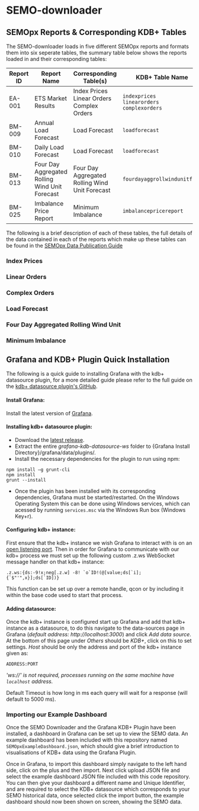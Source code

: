 # SEMO-downloader

## SEMOpx Reports & Corresponding KDB+ Tables

The SEMO-downloader loads in five different SEMOpx reports and formats them into six seperate tables, the summary table below shows the reports loaded in and their corresponding tables:

| Report ID       | Report Name           | Corresponding Table(s)  | KDB+ Table Name |
| ------------- |-------------| -------|-------|
| EA-001      | ETS Market Results | Index Prices <br> Linear Orders <br> Complex Orders | ``indexprices`` <br> ``linearorders`` <br> ``complexorders`` |
| BM-009      | Annual Load Forecast | Load Forecast | ``loadforecast`` |
| BM-010      | Daily Load Forecast | Load Forecast | ``loadforecast`` |
| BM-013      | Four Day Aggregated Rolling Wind Unit Forecast | Four Day Aggregated Rolling Wind Unit Forecast | ``fourdayaggrollwindunitfcst``
| BM-025      | Imbalance Price Report | Minimum Imbalance | ``imbalancepricereport``

The following is a brief description of each of these tables, the full details of the data contained in each of the reports which make up these tables can be found in the [SEMOpx Data Publication Guide](https://www.semopx.com/documents/general-publications/SEMOpx_Data_Publication_Guide.zip)  

### Index Prices

### Linear Orders

### Complex Orders

### Load Forecast

### Four Day Aggregated Rolling Wind Unit

### Minimum Imbalance

## Grafana and KDB+ Plugin Quick Installation
The following is a quick guide to installing Grafana with the kdb+ datasource plugin, for a more detailed guide please refer to the full guide on the [kdb+ datasource plugin's GitHub](https://github.com/AquaQAnalytics/grafana-kdb-datasource-ws/blob/master/Readme.md). 

#### Install Grafana:
Install the latest version of [Grafana](https://grafana.com/grafana/download/7.3.4).

#### Installing kdb+ datasource plugin:
 - Download the [latest release](https://github.com/AquaQAnalytics/grafana-kdb-datasource-ws/releases/tag/v1.0.1).
 - Extract the entire *grafana-kdb-datasource-ws* folder to {Grafana Install Directory}/grafana/data/plugins/.
 - Install the necessary dependencies for the plugin to run using npm:
```
npm install –g grunt-cli
npm install
grunt --install
``` 
 - Once the plugin has been installed with its corresponding dependencies, Grafana must be started/restarted. On the Windows Operating System this can be done using Windows services, which can acessed by running ``services.msc`` via the Windows Run box (Windows Key+r).
 
#### Configuring kdb+ instance:
First ensure that the kdb+ instance we wish Grafana to interact with is on an [open listening port](https://code.kx.com/q/basics/listening-port/). Then in order for Grafana to communicate with our kdb+ process we must set up the following custom .z.ws WebSocket message handler on that kdb+ instance:

``.z.ws:{ds:-9!x;neg[.z.w] -8! `o`ID!(@[value;ds[`i];{`$"'",x}];ds[`ID])}``

This function can be set up over a remote handle, qcon or by including it within the base code used to start that process.


#### Adding datasource:
Once the kdb+ instance is configured start up Grafana and add that kdb+ instance as a datasource, to do this navigate to the data-sources page in Grafana (*default address: http://localhost:3000*) and click *Add data source*.
At the bottom of this page under *Others* should be *KDB+*, click on this to set settings.
*Host* should be only the address and port of the kdb+ instance given as:

`ADDRESS:PORT`

*'ws://' is not required, processes running on the same machine have `localhost` address.*

Default Timeout is how long in ms each query will wait for a response (will default to 5000 ms).

### Importing our Example Dashboard

Once the SEMO Downloader and the Grafana KDB+ Plugin have been installed, a dashboard in Grafana can be set up to view the SEMO data. An example dashboard has been included with this repository named ``SEMOpxExampleDashboard.json``, which should give a brief introduction to visualisations of KDB+ data using the Grafana Plugin.

Once in Grafana, to import this dashboard simply navigate to the left hand side, click on the plus and then import. Next click upload JSON file and select the example dashboard JSON file included with this code repository. You can then give your dashboard a different name and Unique Identifier, and are required to select the KDB+ datasource which corresponds to your SEMO historical data, once selected click the import button, the example dashboard should now been shown on screen, showing the SEMO data. 
